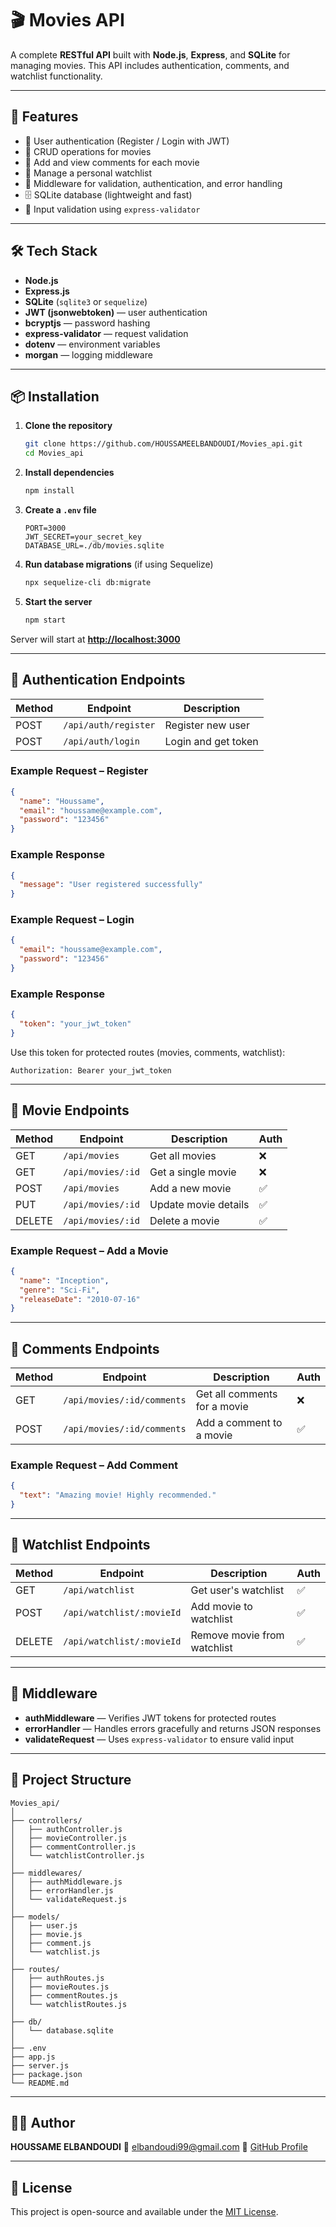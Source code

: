 # 🎬 Movies API

A complete **RESTful API** built with **Node.js**, **Express**, and **SQLite** for managing movies.
This API includes authentication, comments, and watchlist functionality.

---

## 🚀 Features

* 🔑 User authentication (Register / Login with JWT)
* 🎥 CRUD operations for movies
* 💬 Add and view comments for each movie
* 👀 Manage a personal watchlist
* 🧰 Middleware for validation, authentication, and error handling
* 🗄️ SQLite database (lightweight and fast)
* 🧪 Input validation using `express-validator`

---

## 🛠️ Tech Stack

* **Node.js**
* **Express.js**
* **SQLite** (`sqlite3` or `sequelize`)
* **JWT (jsonwebtoken)** — user authentication
* **bcryptjs** — password hashing
* **express-validator** — request validation
* **dotenv** — environment variables
* **morgan** — logging middleware

---

## 📦 Installation

1. **Clone the repository**

   ```bash
   git clone https://github.com/HOUSSAMEELBANDOUDI/Movies_api.git
   cd Movies_api
   ```

2. **Install dependencies**

   ```bash
   npm install
   ```

3. **Create a `.env` file**

   ```env
   PORT=3000
   JWT_SECRET=your_secret_key
   DATABASE_URL=./db/movies.sqlite
   ```

4. **Run database migrations** (if using Sequelize)

   ```bash
   npx sequelize-cli db:migrate
   ```

5. **Start the server**

   ```bash
   npm start
   ```

Server will start at **[http://localhost:3000](http://localhost:3000)**

---

## 🔐 Authentication Endpoints

| Method | Endpoint             | Description         |
| ------ | -------------------- | ------------------- |
| POST   | `/api/auth/register` | Register new user   |
| POST   | `/api/auth/login`    | Login and get token |

### Example Request – Register

```json
{
  "name": "Houssame",
  "email": "houssame@example.com",
  "password": "123456"
}
```

### Example Response

```json
{
  "message": "User registered successfully"
}
```

### Example Request – Login

```json
{
  "email": "houssame@example.com",
  "password": "123456"
}
```

### Example Response

```json
{
  "token": "your_jwt_token"
}
```

Use this token for protected routes (movies, comments, watchlist):

```
Authorization: Bearer your_jwt_token
```

---

## 🎥 Movie Endpoints

| Method | Endpoint          | Description          | Auth |
| ------ | ----------------- | -------------------- | ---- |
| GET    | `/api/movies`     | Get all movies       | ❌    |
| GET    | `/api/movies/:id` | Get a single movie   | ❌    |
| POST   | `/api/movies`     | Add a new movie      | ✅    |
| PUT    | `/api/movies/:id` | Update movie details | ✅    |
| DELETE | `/api/movies/:id` | Delete a movie       | ✅    |

### Example Request – Add a Movie

```json
{
  "name": "Inception",
  "genre": "Sci-Fi",
  "releaseDate": "2010-07-16"
}
```

---

## 💬 Comments Endpoints

| Method | Endpoint                   | Description                  | Auth |
| ------ | -------------------------- | ---------------------------- | ---- |
| GET    | `/api/movies/:id/comments` | Get all comments for a movie | ❌    |
| POST   | `/api/movies/:id/comments` | Add a comment to a movie     | ✅    |

### Example Request – Add Comment

```json
{
  "text": "Amazing movie! Highly recommended."
}
```

---

## 👀 Watchlist Endpoints

| Method | Endpoint                  | Description                 | Auth |
| ------ | ------------------------- | --------------------------- | ---- |
| GET    | `/api/watchlist`          | Get user's watchlist        | ✅    |
| POST   | `/api/watchlist/:movieId` | Add movie to watchlist      | ✅    |
| DELETE | `/api/watchlist/:movieId` | Remove movie from watchlist | ✅    |

---

## 🧰 Middleware

* **authMiddleware** — Verifies JWT tokens for protected routes
* **errorHandler** — Handles errors gracefully and returns JSON responses
* **validateRequest** — Uses `express-validator` to ensure valid input

---

## 📁 Project Structure

```
Movies_api/
│
├── controllers/
│   ├── authController.js
│   ├── movieController.js
│   ├── commentController.js
│   └── watchlistController.js
│
├── middlewares/
│   ├── authMiddleware.js
│   ├── errorHandler.js
│   └── validateRequest.js
│
├── models/
│   ├── user.js
│   ├── movie.js
│   ├── comment.js
│   └── watchlist.js
│
├── routes/
│   ├── authRoutes.js
│   ├── movieRoutes.js
│   ├── commentRoutes.js
│   └── watchlistRoutes.js
│
├── db/
│   └── database.sqlite
│
├── .env
├── app.js
├── server.js
├── package.json
└── README.md
```

---

## 🧑‍💻 Author

**HOUSSAME ELBANDOUDI**
📧 [elbandoudi99@gmail.com](mailto:elbandoudi99@gmail.com)
🔗 [GitHub Profile](https://github.com/HOUSSAMEELBANDOUDI)

---

## 🪪 License

This project is open-source and available under the [MIT License](LICENSE).

